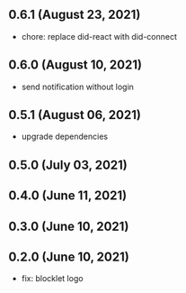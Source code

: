## 0.6.1 (August 23, 2021)

- chore: replace did-react with did-connect

## 0.6.0 (August 10, 2021)

- send notification without login

## 0.5.1 (August 06, 2021)

- upgrade dependencies

## 0.5.0 (July 03, 2021)



## 0.4.0 (June 11, 2021)



## 0.3.0 (June 10, 2021)



## 0.2.0 (June 10, 2021)

- fix: blocklet logo
